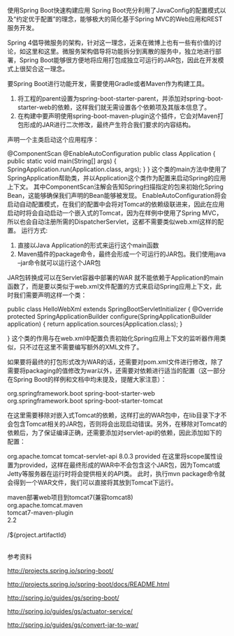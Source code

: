 使用Spring Boot快速构建应用
Spring Boot充分利用了JavaConfig的配置模式以及“约定优于配置”的理念，能够极大的简化基于Spring MVC的Web应用和REST服务开发。

Spring 4倡导微服务的架构，针对这一理念，近来在微博上也有一些有价值的讨论，如这里和这里。微服务架构倡导将功能拆分到离散的服务中，独立地进行部署，Spring Boot能够很方便地将应用打包成独立可运行的JAR包，因此在开发模式上很契合这一理念。

要Spring Boot进行功能开发，需要使用Gradle或者Maven作为构建工具。

1. 将工程的parent设置为spring-boot-starter-parent，并添加对spring-boot-starter-web的依赖，这样我们就无需设置各个依赖项及其版本信息了。
2. 在构建中要声明使用spring-boot-maven-plugin这个插件，它会对Maven打包形成的JAR进行二次修改，最终产生符合我们要求的内容结构。

声明一个主类启动这个应用程序：

@ComponentScan
@EnableAutoConfiguration
public class Application {
    public static void main(String[] args) {
        SpringApplication.run(Application.class, args);
    }
}
这个类的main方法中使用了SpringApplication帮助类，并以Application这个类作为配置来启动Spring的应用上下文。
其中ComponentScan注解会告知Spring扫描指定的包来初始化Spring Bean，这能够确保我们声明的Bean能够被发现。
EnableAutoConfiguration将会启动自动配置模式，在我们的配置中会将对Tomcat的依赖级联进来，因此在应用启动时将会自动启动一个嵌入式的Tomcat，因为在样例中使用了Spring MVC，所以也会自动注册所需的DispatcherServlet，这都不需要类似web.xml这样的配置。
运行方式:
1. 直接以Java Application的形式来运行这个main函数
2. Maven插件的package命令，最终会形成一个可运行的JAR包。我们使用java –jar命令就可以运行这个JAR包

JAR包转换成可以在Servlet容器中部署的WAR
就不能依赖于Application的main函数了，而是要以类似于web.xml文件配置的方式来启动Spring应用上下文，此时我们需要声明这样一个类：

public class HelloWebXml extends SpringBootServletInitializer {
    @Override
    protected SpringApplicationBuilder configure(SpringApplicationBuilder application) {
        return application.sources(Application.class);
    }

}
这个类的作用与在web.xml中配置负责初始化Spring应用上下文的监听器作用类似，只不过在这里不需要编写额外的XML文件了。
 
 如果要将最终的打包形式改为WAR的话，还需要对pom.xml文件进行修改，除了需要将packaging的值修改为war以外，还需要对依赖进行适当的配置（这一部分在Spring Boot的样例和文档中均未提及，提醒大家注意）：
 
 <dependency>
             <groupId>org.springframework.boot</groupId>
             <artifactId>spring-boot-starter-web</artifactId> 
            <exclusions>
            	<exclusion>
            		<groupId>org.springframework.boot</groupId>
         		<artifactId>spring-boot-starter-tomcat</artifactId>
            	</exclusion>
            </exclusions> 
 </dependency>

在这里需要移除对嵌入式Tomcat的依赖，这样打出的WAR包中，在lib目录下才不会包含Tomcat相关的JAR包，否则将会出现启动错误。另外，在移除对Tomcat的依赖后，为了保证编译正确，还需要添加对servlet-api的依赖，因此添加如下的配置：

		
<dependency>
        	<groupId>org.apache.tomcat</groupId>
        	<artifactId>tomcat-servlet-api</artifactId>
        	<version>8.0.3</version>
        	<scope>provided</scope>
</dependency>
在这里将scope属性设置为provided，这样在最终形成的WAR中不会包含这个JAR包，因为Tomcat或Jetty等服务器在运行时将会提供相关的API类。
此时，执行mvn package命令就会得到一个WAR文件，我们可以直接将其放到Tomcat下运行。

maven部署web项目到tomcat7(兼容tomcat8)
  <plugin>  
        <groupId>org.apache.tomcat.maven</groupId>  
        <artifactId>tomcat7-maven-plugin</artifactId>  
        <version>2.2</version>  
        <configuration>  
            <path>/${project.artifactId}</path>  
        </configuration>  
    </plugin>  


参考资料

http://projects.spring.io/spring-boot/

http://projects.spring.io/spring-boot/docs/README.html

http://spring.io/guides/gs/spring-boot/

http://spring.io/guides/gs/actuator-service/

http://spring.io/guides/gs/convert-jar-to-war/